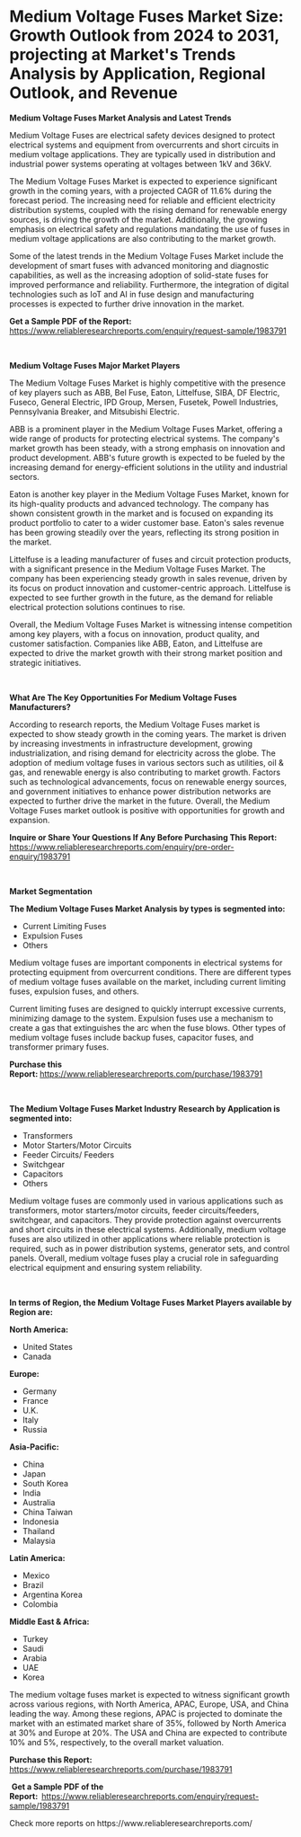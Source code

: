 <p><h1>Medium Voltage Fuses Market Size: Growth Outlook from 2024 to 2031, projecting at Market's Trends Analysis by Application, Regional Outlook, and Revenue</h1></p><p><strong>Medium Voltage Fuses Market Analysis and Latest Trends</strong></p>
<p><p>Medium Voltage Fuses are electrical safety devices designed to protect electrical systems and equipment from overcurrents and short circuits in medium voltage applications. They are typically used in distribution and industrial power systems operating at voltages between 1kV and 36kV.</p><p>The Medium Voltage Fuses Market is expected to experience significant growth in the coming years, with a projected CAGR of 11.6% during the forecast period. The increasing need for reliable and efficient electricity distribution systems, coupled with the rising demand for renewable energy sources, is driving the growth of the market. Additionally, the growing emphasis on electrical safety and regulations mandating the use of fuses in medium voltage applications are also contributing to the market growth.</p><p>Some of the latest trends in the Medium Voltage Fuses Market include the development of smart fuses with advanced monitoring and diagnostic capabilities, as well as the increasing adoption of solid-state fuses for improved performance and reliability. Furthermore, the integration of digital technologies such as IoT and AI in fuse design and manufacturing processes is expected to further drive innovation in the market.</p></p>
<p><strong>Get a Sample PDF of the Report:&nbsp;</strong> <a href="https://www.reliableresearchreports.com/enquiry/request-sample/1983791">https://www.reliableresearchreports.com/enquiry/request-sample/1983791</a></p>
<p>&nbsp;</p>
<p><strong>Medium Voltage Fuses Major Market Players</strong></p>
<p><p>The Medium Voltage Fuses Market is highly competitive with the presence of key players such as ABB, Bel Fuse, Eaton, Littelfuse, SIBA, DF Electric, Fuseco, General Electric, IPD Group, Mersen, Fusetek, Powell Industries, Pennsylvania Breaker, and Mitsubishi Electric.</p><p>ABB is a prominent player in the Medium Voltage Fuses Market, offering a wide range of products for protecting electrical systems. The company's market growth has been steady, with a strong emphasis on innovation and product development. ABB's future growth is expected to be fueled by the increasing demand for energy-efficient solutions in the utility and industrial sectors.</p><p>Eaton is another key player in the Medium Voltage Fuses Market, known for its high-quality products and advanced technology. The company has shown consistent growth in the market and is focused on expanding its product portfolio to cater to a wider customer base. Eaton's sales revenue has been growing steadily over the years, reflecting its strong position in the market.</p><p>Littelfuse is a leading manufacturer of fuses and circuit protection products, with a significant presence in the Medium Voltage Fuses Market. The company has been experiencing steady growth in sales revenue, driven by its focus on product innovation and customer-centric approach. Littelfuse is expected to see further growth in the future, as the demand for reliable electrical protection solutions continues to rise.</p><p>Overall, the Medium Voltage Fuses Market is witnessing intense competition among key players, with a focus on innovation, product quality, and customer satisfaction. Companies like ABB, Eaton, and Littelfuse are expected to drive the market growth with their strong market position and strategic initiatives.</p></p>
<p>&nbsp;</p>
<p><strong>What Are The Key Opportunities For Medium Voltage Fuses Manufacturers?</strong></p>
<p><p>According to research reports, the Medium Voltage Fuses market is expected to show steady growth in the coming years. The market is driven by increasing investments in infrastructure development, growing industrialization, and rising demand for electricity across the globe. The adoption of medium voltage fuses in various sectors such as utilities, oil & gas, and renewable energy is also contributing to market growth. Factors such as technological advancements, focus on renewable energy sources, and government initiatives to enhance power distribution networks are expected to further drive the market in the future. Overall, the Medium Voltage Fuses market outlook is positive with opportunities for growth and expansion.</p></p>
<p><strong>Inquire or Share Your Questions If Any Before Purchasing This Report:</strong> <a href="https://www.reliableresearchreports.com/enquiry/pre-order-enquiry/1983791">https://www.reliableresearchreports.com/enquiry/pre-order-enquiry/1983791</a></p>
<p>&nbsp;</p>
<p><strong>Market Segmentation</strong></p>
<p><strong>The Medium Voltage Fuses Market Analysis by types is segmented into:</strong></p>
<p><ul><li>Current Limiting Fuses</li><li>Expulsion Fuses</li><li>Others</li></ul></p>
<p><p>Medium voltage fuses are important components in electrical systems for protecting equipment from overcurrent conditions. There are different types of medium voltage fuses available on the market, including current limiting fuses, expulsion fuses, and others. </p><p>Current limiting fuses are designed to quickly interrupt excessive currents, minimizing damage to the system. Expulsion fuses use a mechanism to create a gas that extinguishes the arc when the fuse blows. Other types of medium voltage fuses include backup fuses, capacitor fuses, and transformer primary fuses.</p></p>
<p><strong>Purchase this Report:&nbsp;</strong><a href="https://www.reliableresearchreports.com/purchase/1983791">https://www.reliableresearchreports.com/purchase/1983791</a></p>
<p>&nbsp;</p>
<p><strong>The Medium Voltage Fuses Market Industry Research by Application is segmented into:</strong></p>
<p><ul><li>Transformers</li><li>Motor Starters/Motor Circuits</li><li>Feeder Circuits/ Feeders</li><li>Switchgear</li><li>Capacitors</li><li>Others</li></ul></p>
<p><p>Medium voltage fuses are commonly used in various applications such as transformers, motor starters/motor circuits, feeder circuits/feeders, switchgear, and capacitors. They provide protection against overcurrents and short circuits in these electrical systems. Additionally, medium voltage fuses are also utilized in other applications where reliable protection is required, such as in power distribution systems, generator sets, and control panels. Overall, medium voltage fuses play a crucial role in safeguarding electrical equipment and ensuring system reliability.</p></p>
<p>&nbsp;</p>
<p><strong>In terms of Region, the Medium Voltage Fuses Market Players available by Region are:</strong></p>
<p>
    <p> <strong> North America: </strong>
        <ul>
            <li>United States</li>
            <li>Canada</li>
        </ul>
        </p> 
    <p> <strong> Europe: </strong>
        <ul>
            <li>Germany</li>
            <li>France</li>
            <li>U.K.</li>
            <li>Italy</li>
            <li>Russia</li>
        </ul>
        </p> 
    <p> <strong> Asia-Pacific: </strong>
        <ul>
            <li>China</li>
            <li>Japan</li>
            <li>South Korea</li>
            <li>India</li>
            <li>Australia</li>
            <li>China Taiwan</li>
            <li>Indonesia</li>
            <li>Thailand</li>
            <li>Malaysia</li>
        </ul>
        </p> 
    <p> <strong> Latin America: </strong>
        <ul>
            <li>Mexico</li>
            <li>Brazil</li>
            <li>Argentina Korea</li>
            <li>Colombia</li>
        </ul>
        </p> 
    <p> <strong> Middle East & Africa: </strong>
        <ul>
            <li>Turkey</li>
            <li>Saudi</li>
            <li>Arabia</li>
            <li>UAE</li>
            <li>Korea</li>
        </ul>
    </p>
    </p>
<p><p>The medium voltage fuses market is expected to witness significant growth across various regions, with North America, APAC, Europe, USA, and China leading the way. Among these regions, APAC is projected to dominate the market with an estimated market share of 35%, followed by North America at 30% and Europe at 20%. The USA and China are expected to contribute 10% and 5%, respectively, to the overall market valuation.</p></p>
<p><strong>Purchase this Report: </strong><a href="https://www.reliableresearchreports.com/purchase/1983791">https://www.reliableresearchreports.com/purchase/1983791</a></p>
<p>&nbsp;<strong>Get a Sample PDF of the Report:&nbsp;&nbsp;</strong><a href="https://www.reliableresearchreports.com/enquiry/request-sample/1983791">https://www.reliableresearchreports.com/enquiry/request-sample/1983791</a></p>
<p><strong></strong></p>
<p>Check more reports on https://www.reliableresearchreports.com/</p>